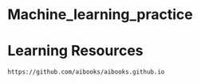 # Machine_learning_practice

# Learning Resources

```
https://github.com/aibooks/aibooks.github.io
```
